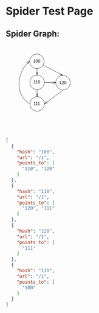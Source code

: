 
# Spider Test Page

## Spider Graph:

<img src="data:image/svg+xml,%3Csvg%20xmlns%3D%22http%3A%2F%2Fwww.w3.org%2F2000%2Fsvg%22%20xmlns%3Axlink%3D%22http%3A%2F%2Fwww.w3.org%2F1999%2Fxlink%22%20x%3D%220%22%20y%3D%220%22%20width%3D%22662%22%20height%3D%22302%22%20style%3D%22%20%20%20%20%20%20%20%20width%3A240px%3B%20%20%20%20%20%20%20%20height%3A260px%3B%20%20%20%20%20%20%20%20background%3A%20transparent%3B%20%20%20%20%20%20%20%20fill%3A%20none%3B%22%3E%3Csvg%20xmlns%3D%22http%3A%2F%2Fwww.w3.org%2F2000%2Fsvg%22%20class%3D%22role-diagram-draw-area%22%3E%3Cg%20class%3D%22shapes-region%22%20style%3D%22stroke%3A%20black%3B%20fill%3A%20none%3B%22%3E%3Cg%20class%3D%22composite-shape%22%3E%3Cpath%20class%3D%22real%22%20d%3D%22%20M82.67%2C56.33%20C82.67%2C42.53%2093.86%2C31.33%20107.67%2C31.33%20C121.47%2C31.33%20132.67%2C42.53%20132.67%2C56.33%20C132.67%2C70.14%20121.47%2C81.33%20107.67%2C81.33%20C93.86%2C81.33%2082.67%2C70.14%2082.67%2C56.33%20Z%22%20style%3D%22stroke-width%3A%201px%3B%20stroke%3A%20rgb(0%2C%200%2C%200)%3B%20fill%3A%20none%3B%20fill-opacity%3A%201%3B%22%2F%3E%3C%2Fg%3E%3Cg%20class%3D%22composite-shape%22%3E%3Cpath%20class%3D%22real%22%20d%3D%22%20M173%2C130%20C173%2C116.19%20184.19%2C105%20198%2C105%20C211.81%2C105%20223%2C116.19%20223%2C130%20C223%2C143.81%20211.81%2C155%20198%2C155%20C184.19%2C155%20173%2C143.81%20173%2C130%20Z%22%20style%3D%22stroke-width%3A%201px%3B%20stroke%3A%20rgb(0%2C%200%2C%200)%3B%20fill%3A%20none%3B%20fill-opacity%3A%201%3B%22%2F%3E%3C%2Fg%3E%3Cg%20class%3D%22composite-shape%22%3E%3Cpath%20class%3D%22real%22%20d%3D%22%20M83.33%2C129%20C83.33%2C115.19%2094.53%2C104%20108.33%2C104%20C122.14%2C104%20133.33%2C115.19%20133.33%2C129%20C133.33%2C142.81%20122.14%2C154%20108.33%2C154%20C94.53%2C154%2083.33%2C142.81%2083.33%2C129%20Z%22%20style%3D%22stroke-width%3A%201px%3B%20stroke%3A%20rgb(0%2C%200%2C%200)%3B%20fill%3A%20none%3B%20fill-opacity%3A%201%3B%22%2F%3E%3C%2Fg%3E%3Cg%20class%3D%22composite-shape%22%3E%3Cpath%20class%3D%22real%22%20d%3D%22%20M83.67%2C203.33%20C83.67%2C189.53%2094.86%2C178.33%20108.67%2C178.33%20C122.47%2C178.33%20133.67%2C189.53%20133.67%2C203.33%20C133.67%2C217.14%20122.47%2C228.33%20108.67%2C228.33%20C94.86%2C228.33%2083.67%2C217.14%2083.67%2C203.33%20Z%22%20style%3D%22stroke-width%3A%201px%3B%20stroke%3A%20rgb(0%2C%200%2C%200)%3B%20fill%3A%20none%3B%20fill-opacity%3A%201%3B%22%2F%3E%3C%2Fg%3E%3Cg%20class%3D%22arrow-line%22%3E%3Cpath%20class%3D%22connection%20real%22%20stroke-dasharray%3D%22%22%20d%3D%22%20%20M107.67%2C81.33%20L108.27%2C102%22%20style%3D%22stroke%3A%20rgb(0%2C%200%2C%200)%3B%20stroke-width%3A%201px%3B%20fill%3A%20none%3B%20fill-opacity%3A%201%3B%22%2F%3E%3Cg%20stroke%3D%22%23000%22%20transform%3D%22matrix(-0.029317330072229357%2C-0.9995701546952249%2C0.9995701546952249%2C-0.029317330072229357%2C108.33333333333331%2C104)%22%20style%3D%22stroke%3A%20rgb(0%2C%200%2C%200)%3B%20stroke-width%3A%201px%3B%22%3E%3Cpath%20d%3D%22%20M10.93%2C-3.29%20Q4.96%2C-0.45%200%2C0%20Q4.96%2C0.45%2010.93%2C3.29%22%2F%3E%3C%2Fg%3E%3C%2Fg%3E%3Cg%20class%3D%22arrow-line%22%3E%3Cpath%20class%3D%22connection%20real%22%20stroke-dasharray%3D%22%22%20d%3D%22%20%20M108.33%2C154%20L108.33%2C176.33%22%20style%3D%22stroke%3A%20rgb(0%2C%200%2C%200)%3B%20stroke-width%3A%201px%3B%20fill%3A%20none%3B%20fill-opacity%3A%201%3B%22%2F%3E%3Cg%20stroke%3D%22%23000%22%20transform%3D%22matrix(-1.8369701987210297e-16%2C-1%2C1%2C-1.8369701987210297e-16%2C108.33333333333329%2C178.33333333333331)%22%20style%3D%22stroke%3A%20rgb(0%2C%200%2C%200)%3B%20stroke-width%3A%201px%3B%22%3E%3Cpath%20d%3D%22%20M10.93%2C-3.29%20Q4.96%2C-0.45%200%2C0%20Q4.96%2C0.45%2010.93%2C3.29%22%2F%3E%3C%2Fg%3E%3C%2Fg%3E%3Cg%20class%3D%22arrow-line%22%3E%3Cpath%20class%3D%22connection%20real%22%20stroke-dasharray%3D%22%22%20d%3D%22%20%20M198%2C156%20L135.28%2C202.15%22%20style%3D%22stroke%3A%20rgb(0%2C%200%2C%200)%3B%20stroke-width%3A%201px%3B%20fill%3A%20none%3B%20fill-opacity%3A%201%3B%22%2F%3E%3Cg%20stroke%3D%22%23000%22%20transform%3D%22matrix(0.8055147827148517%2C-0.5925756785659072%2C0.5925756785659072%2C0.8055147827148517%2C133.66666666666666%2C203.33333333333334)%22%20style%3D%22stroke%3A%20rgb(0%2C%200%2C%200)%3B%20stroke-width%3A%201px%3B%22%3E%3Cpath%20d%3D%22%20M10.93%2C-3.29%20Q4.96%2C-0.45%200%2C0%20Q4.96%2C0.45%2010.93%2C3.29%22%2F%3E%3C%2Fg%3E%3C%2Fg%3E%3Cg%20class%3D%22arrow-line%22%3E%3Cpath%20class%3D%22connection%20real%22%20stroke-dasharray%3D%22%22%20d%3D%22%20%20M129.67%2C69.67%20L196.22%2C104.08%22%20style%3D%22stroke%3A%20rgb(0%2C%200%2C%200)%3B%20stroke-width%3A%201px%3B%20fill%3A%20none%3B%20fill-opacity%3A%201%3B%22%2F%3E%3Cg%20stroke%3D%22%23000%22%20transform%3D%22matrix(-0.8882968183367946%2C-0.4592698145238023%2C0.4592698145238023%2C-0.8882968183367946%2C198%2C105.00000000000003)%22%20style%3D%22stroke%3A%20rgb(0%2C%200%2C%200)%3B%20stroke-width%3A%201px%3B%22%3E%3Cpath%20d%3D%22%20M10.93%2C-3.29%20Q4.96%2C-0.45%200%2C0%20Q4.96%2C0.45%2010.93%2C3.29%22%2F%3E%3C%2Fg%3E%3C%2Fg%3E%3Cg%20class%3D%22arrow-line%22%3E%3Cpath%20class%3D%22connection%20real%22%20stroke-dasharray%3D%22%22%20d%3D%22%20%20M133.33%2C129%20L171%2C129.95%22%20style%3D%22stroke%3A%20rgb(0%2C%200%2C%200)%3B%20stroke-width%3A%201px%3B%20fill%3A%20none%3B%20fill-opacity%3A%201%3B%22%2F%3E%3Cg%20stroke%3D%22%23000%22%20transform%3D%22matrix(-0.9996841892832999%2C-0.02513009544333757%2C0.02513009544333757%2C-0.9996841892832999%2C173.00000000000003%2C130.00000000000003)%22%20style%3D%22stroke%3A%20rgb(0%2C%200%2C%200)%3B%20stroke-width%3A%201px%3B%22%3E%3Cpath%20d%3D%22%20M10.93%2C-3.29%20Q4.96%2C-0.45%200%2C0%20Q4.96%2C0.45%2010.93%2C3.29%22%2F%3E%3C%2Fg%3E%3C%2Fg%3E%3Cg%20class%3D%22arrow-line%22%3E%3Cpath%20class%3D%22connection%20real%22%20stroke-dasharray%3D%22%22%20d%3D%22%20%20M83.67%2C203.33%20C25.59%2C168.68%2042.32%2C87.97%2081.47%2C57.25%22%20style%3D%22stroke%3A%20rgb(0%2C%200%2C%200)%3B%20stroke-width%3A%201px%3B%20fill%3A%20none%3B%20fill-opacity%3A%201%3B%22%2F%3E%3Cg%20stroke%3D%22%23000%22%20transform%3D%22matrix(-0.7999989281485084%2C0.6000014291326627%2C-0.6000014291326627%2C-0.7999989281485084%2C82.66666666666669%2C56.33333333333334)%22%20style%3D%22stroke%3A%20rgb(0%2C%200%2C%200)%3B%20stroke-width%3A%201px%3B%22%3E%3Cpath%20d%3D%22%20M10.93%2C-3.29%20Q4.96%2C-0.45%200%2C0%20Q4.96%2C0.45%2010.93%2C3.29%22%2F%3E%3C%2Fg%3E%3C%2Fg%3E%3Cg%2F%3E%3C%2Fg%3E%3Cg%2F%3E%3Cg%2F%3E%3Cg%2F%3E%3C%2Fsvg%3E%3Csvg%20xmlns%3D%22http%3A%2F%2Fwww.w3.org%2F2000%2Fsvg%22%20xmlns%3Axlink%3D%22http%3A%2F%2Fwww.w3.org%2F1999%2Fxlink%22%20width%3D%22660%22%20height%3D%22300%22%20style%3D%22width%3A660px%3Bheight%3A300px%3Bfont-family%3AAsana-Math%2C%20Asana%3Bbackground%3Atransparent%3B%22%3E%3Cg%3E%3Cg%3E%3Cg%3E%3Ctext%20x%3D%2294.66666666666667%22%20y%3D%2246.83333333333333%22%20style%3D%22white-space%3Apre%3Bstroke%3Anone%3Bfill%3Argb(0%2C0%2C0)%3Bfill-opacity%3A1%3Bfont-size%3A15px%3Bfont-family%3AArial%2C%20Helvetica%2C%20sans-serif%3Bfont-weight%3A400%3Bfont-style%3Anormal%3Bdominant-baseline%3Atext-before-edge%3Btext-decoration%3Argb(0%2C%200%2C%200)%3B%22%3E100%3C%2Ftext%3E%3C%2Fg%3E%3C%2Fg%3E%3C%2Fg%3E%3Cg%3E%3Cg%3E%3Cg%3E%3Ctext%20x%3D%22185%22%20y%3D%22121.5%22%20style%3D%22white-space%3Apre%3Bstroke%3Anone%3Bfill%3Argb(0%2C0%2C0)%3Bfill-opacity%3A1%3Bfont-size%3A15px%3Bfont-family%3AArial%2C%20Helvetica%2C%20sans-serif%3Bfont-weight%3A400%3Bfont-style%3Anormal%3Bdominant-baseline%3Atext-before-edge%3Btext-decoration%3Argb(0%2C%200%2C%200)%3B%22%3E120%3C%2Ftext%3E%3C%2Fg%3E%3C%2Fg%3E%3C%2Fg%3E%3Cg%3E%3Cg%3E%3Cg%3E%3Ctext%20x%3D%2295.33333333333333%22%20y%3D%22119.5%22%20style%3D%22white-space%3Apre%3Bstroke%3Anone%3Bfill%3Argb(0%2C0%2C0)%3Bfill-opacity%3A1%3Bfont-size%3A15px%3Bfont-family%3AArial%2C%20Helvetica%2C%20sans-serif%3Bfont-weight%3A400%3Bfont-style%3Anormal%3Bdominant-baseline%3Atext-before-edge%3Btext-decoration%3Argb(0%2C%200%2C%200)%3B%22%3E110%3C%2Ftext%3E%3C%2Fg%3E%3C%2Fg%3E%3C%2Fg%3E%3Cg%3E%3Cg%3E%3Cg%3E%3Ctext%20x%3D%2295.66666666666667%22%20y%3D%22193.83333333333334%22%20style%3D%22white-space%3Apre%3Bstroke%3Anone%3Bfill%3Argb(0%2C0%2C0)%3Bfill-opacity%3A1%3Bfont-size%3A15px%3Bfont-family%3AArial%2C%20Helvetica%2C%20sans-serif%3Bfont-weight%3A400%3Bfont-style%3Anormal%3Bdominant-baseline%3Atext-before-edge%3Btext-decoration%3Argb(0%2C%200%2C%200)%3B%22%3E111%3C%2Ftext%3E%3C%2Fg%3E%3C%2Fg%3E%3C%2Fg%3E%3C%2Fsvg%3E%3C%2Fsvg%3E"/>

```json
[
  {
    "hash": "100",
    "url": "/1",
    "points_to": [
      "110", "120"
    ]
  },
  {
    "hash": "110",
    "url": "/1",
    "points_to": [
      "120", "111"
    ]
  },
  {
    "hash": "120",
    "url": "/1",
    "points_to": [
      "111"
    ]
  },
  {
    "hash": "111",
    "url": "/1",
    "points_to": [
      "100"
    ]
  }
]
```
